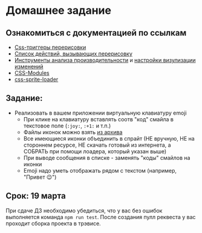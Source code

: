# Домашнее задание

## Ознакомиться с документацией по ссылкам

- [Css-триггеры перерисовки](https://csstriggers.com/)
- [Список действий, вызывающих перерисовку](https://gist.github.com/paulirish/5d52fb081b3570c81e3a)
- [Инструменты анализа производительности](https://developers.google.com/web/tools/chrome-devtools/evaluate-performance/reference) и [настройки визулизации изменений](https://developer.chrome.com/devtools/docs/rendering-settings)
- [CSS-Modules](https://github.com/css-modules/css-modules)
- [css-sprite-loader](https://www.npmjs.com/package/css-sprite-loader)

## Задание:

- Реализовать в вашем приложении виртуальную клавиатуру emoji
   - При клике на клавиатуру вставлять соотв "код" смайла в текстовое поле (`:joy:`, `:+1:` и т.п.)
   - Файлы иконок можно взять [из архива](https://drive.google.com/open?id=1L76xAN15qVtYj2lB1pag0SpPX878zQiU)
   - Все имеющиеся иконки объединить в спрайт (НЕ вручную, НЕ на стороннем ресурсе, НЕ скачать готовый из интернета, а СОБРАТЬ при помощи лоадера, который указан выше)
   - При выводе сообщения в списке - заменять "коды" смайлов на иконки
   - Emoji надо уметь отображать рядом с текстом (например, "Привет 😉")


## Срок: 19 марта

При сдаче ДЗ необходимо убедиться, что у вас без ошибок выполняется команда `npm run test`.
После создания пулл реквеста у вас проходит сборка проекта в трэвисе.
